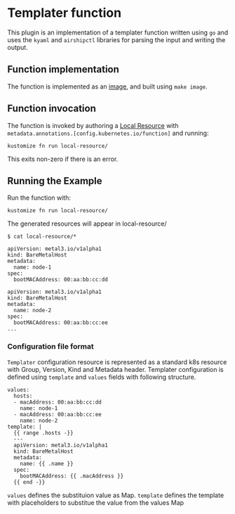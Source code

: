 # Templater function

This plugin is an implementation of a templater function written using `go` and uses the `kyaml`
and `airshipctl` libraries for parsing the input and writing the output.

## Function implementation

The function is implemented as an [image](image), and built using `make image`.

## Function invocation

The function is invoked by authoring a [Local Resource](local-resource)
with `metadata.annotations.[config.kubernetes.io/function]` and running:

    kustomize fn run local-resource/

This exits non-zero if there is an error.

## Running the Example

Run the function with:

    kustomize fn run local-resource/

The generated resources will appear in local-resource/

```
$ cat local-resource/*

apiVersion: metal3.io/v1alpha1
kind: BareMetalHost
metadata:
  name: node-1
spec:
  bootMACAddress: 00:aa:bb:cc:dd

apiVersion: metal3.io/v1alpha1
kind: BareMetalHost
metadata:
  name: node-2
spec:
  bootMACAddress: 00:aa:bb:cc:ee
...
```
### Configuration file format

`Templater` configuration resource is represented as a standard
k8s resource with Group, Version, Kind and Metadata header. Templater
configuration is defined using `template` and `values` fields with
following structure.

    values:
      hosts:
      - macAddress: 00:aa:bb:cc:dd
        name: node-1
      - macAddress: 00:aa:bb:cc:ee
        name: node-2
    template: |
      {{ range .hosts -}}
      ---
      apiVersion: metal3.io/v1alpha1
      kind: BareMetalHost
      metadata:
        name: {{ .name }}
      spec:
        bootMACAddress: {{ .macAddress }}
      {{ end -}}

`values` defines the substituion value as Map.
`template` defines the template with placeholders to substitue the value from the
           values Map
